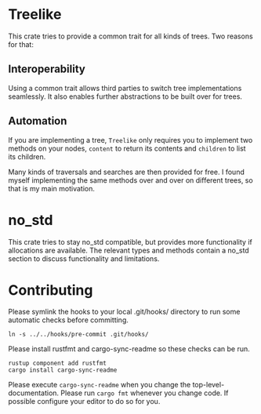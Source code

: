 # Treelike

<!-- cargo-sync-readme start -->

This crate tries to provide a common trait for all kinds of trees. Two reasons for that:

## Interoperability
Using a common trait allows third parties to switch tree implementations seamlessly. It also
enables further abstractions to be built over for trees.

## Automation
If you are implementing a tree, `Treelike` only requires you to implement two methods on
your nodes, `content` to return its contents and `children` to list its children.

Many kinds of traversals and searches are then provided for free. I found myself implementing
the same methods over and over on different trees, so that is my main motivation.


# no_std
This crate tries to stay no_std compatible, but provides more functionality if allocations are
available. The relevant types and methods contain a no_std section to discuss functionality and
limitations.

<!-- cargo-sync-readme end -->

# Contributing
Please symlink the hooks to your local .git/hooks/ directory to run some automatic checks before committing.

    ln -s ../../hooks/pre-commit .git/hooks/

Please install rustfmt and cargo-sync-readme so these checks can be run.

    rustup component add rustfmt
    cargo install cargo-sync-readme

Please execute `cargo-sync-readme` when you change the top-level-documentation.
Please run `cargo fmt` whenever you change code. If possible configure your editor to do so for you.
